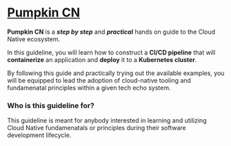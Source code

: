 # [Pumpkin CN](https://pumpkin.vercel.app)

**Pumpkin CN** is a ***step by step*** and ***practical*** hands on guide to the Cloud Native ecosystem.

In this guideline, you will learn how to construct a **CI/CD pipeline** that will **containerize** an application and **deploy** it to a **Kubernetes cluster**.

By following this guide and practically trying out the available examples, you will be equipped to lead the adoption of cloud-native tooling and fundamenatal principles within a given tech echo system.

### Who is this guideline for?
This guideline is meant for anybody interested in learning and utilizing Cloud Native fundamenatals or principles during their software development lifecycle.

